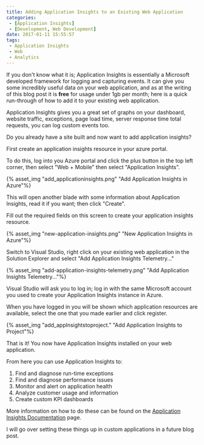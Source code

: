 ```yaml
---
title: Adding Application Insights to an Existing Web Application
categories:
 - [Application Insights]
 - [Development, Web Development]
date: 2017-01-11 15:55:57
tags:
 - Application Insights
 - Web
 - Analytics
---
```


If you don't know what it is; Application Insights is essentially a Microsoft developed framework for logging and capturing events. It can give you some incredibly useful data on your web application, and as at the writing of this blog post it is **free** for usage under 1gb per month; here is a quick run-through of how to add it to your existing web application.
<!-- more -->
Application Insights gives you a great set of graphs on your dashboard, website traffic, exceptions, page load time, server response time total requests, you can log custom events too.

Do you already have a site built and now want to add application insights?

First create an application insights resource in your azure portal.

To do this, log into you Azure portal and click the plus button in the top left corner, then select "Web + Mobile" then select "Application Insights".

{% asset_img "add_applicationinsights.png" "Add Application Insights in Azure"%}

This will open another blade with some information about Application Insights, read it if you want; then click "Create".

Fill out the required fields on this screen to create your application insights resource.

{% asset_img "new-application-insights.png" "New Application Insights in Azure"%}

Switch to Visual Studio, right click on your existing web application in the Solution Explorer and select "Add Application Insights Telemetry..." 

{% asset_img "add-application-insights-telemetry.png" "Add Application Insights Telemetry..."%}

Visual Studio will ask you to log in; log in with the same Microsoft account you used to create your Application Insights instance in Azure.

When you have logged in you will be shown which application resources are available, select the one that you made earlier and click register.

{% asset_img "add_applnsightstoproject." "Add Application Insights to Project"%}

That is it! You now have Application Insights installed on your web application.

From here you can use Application Insights to:

1. Find and diagnose run-time exceptions
1. Find and diagnose performance issues
1. Monitor and alert on application health
1. Analyze customer usage and information
1. Create custom KPI dashboards

More information on how to do these can be found on the [Application Insights Documentation](https://docs.microsoft.com/en-us/azure/application-insights/) page.

I will go over setting these things up in custom applications in a future blog post.